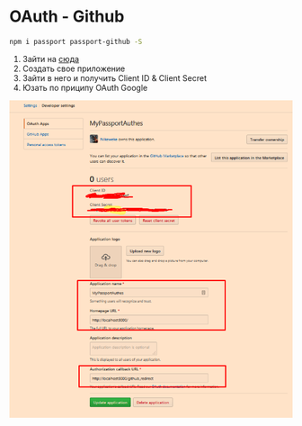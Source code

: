 # OAuth - Github

```sh
npm i passport passport-github -S
```

1. Зайти на [сюда](https://github.com/settings/developers)
2. Создать свое приложение
3. Зайти в него и получить Client ID & Client Secret
4. Юзать по приципу OAuth Google

![](../assets/Screenshot_5.png)